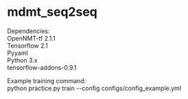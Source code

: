 # mdmt_seq2seq
Dependencies: <br />
OpenNMT-tf 2.1.1 <br />
Tensorflow 2.1 <br />
Pyyaml <br />
Python 3.x <br />
tensorflow-addons-0.9.1 <br />

Example training command: <br />
python practice.py train --config configs/config_example.yml
